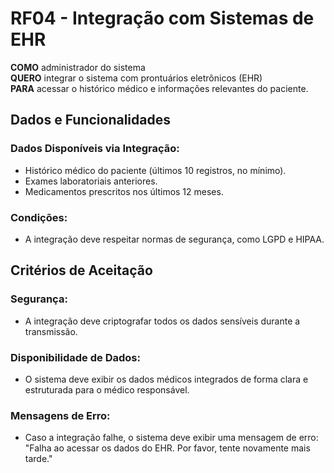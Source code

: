 # RF04 - Integração com Sistemas de EHR

**COMO** administrador do sistema  
**QUERO** integrar o sistema com prontuários eletrônicos (EHR)  
**PARA** acessar o histórico médico e informações relevantes do paciente.

## Dados e Funcionalidades

### Dados Disponíveis via Integração:
- Histórico médico do paciente (últimos 10 registros, no mínimo).
- Exames laboratoriais anteriores.
- Medicamentos prescritos nos últimos 12 meses.

### Condições:
- A integração deve respeitar normas de segurança, como LGPD e HIPAA.

## Critérios de Aceitação

### Segurança:
- A integração deve criptografar todos os dados sensíveis durante a transmissão.

### Disponibilidade de Dados:
- O sistema deve exibir os dados médicos integrados de forma clara e estruturada para o médico responsável.

### Mensagens de Erro:
- Caso a integração falhe, o sistema deve exibir uma mensagem de erro:  
  "Falha ao acessar os dados do EHR. Por favor, tente novamente mais tarde."
